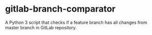 # gitlab-branch-comparator
A Python 3 script that checks if a feature branch has all changes from master branch in GitLab repository.
